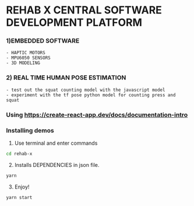 # REHAB X CENTRAL SOFTWARE DEVELOPMENT PLATFORM 
###  1)EMBEDDED SOFTWARE  
    - HAPTIC MOTORS
    - MPU6050 SENSORS 
    - 3D MODELING
###  2) REAL TIME HUMAN POSE ESTIMATION 
    - test out the squat counting model with the javascript model
    - experiment with the tf pose python model for counting press and squat
  
### Using https://create-react-app.dev/docs/documentation-intro
  
### Installing demos

1. Use terminal and enter commands
```sh
cd rehab-x
```
2. Installs DEPENDENCIES in json file.
```sh
yarn
```
3. Enjoy!
```sh
yarn start
```
